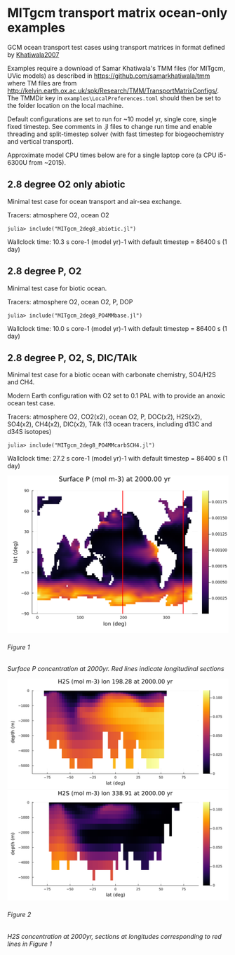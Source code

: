 # MITgcm transport matrix ocean-only examples

GCM ocean transport test cases using transport matrices in format defined by [Khatiwala2007](@cite)

Examples require a download of Samar Khatiwala's TMM files (for MITgcm, UVic models) as described in https://github.com/samarkhatiwala/tmm where TM files are from http://kelvin.earth.ox.ac.uk/spk/Research/TMM/TransportMatrixConfigs/. The TMMDir key in `examples\LocalPreferences.toml` should then be set to the folder location on the local machine.

Default configurations are set to run for ~10 model yr, single core, single fixed timestep. See comments in .jl files to change run time and enable threading and split-timestep solver (with fast timestep for biogeochemistry and vertical transport).  

Approximate model CPU times below are for a single laptop core (a CPU i5-6300U from ~2015).

## 2.8 degree O2 only abiotic

Minimal test case for ocean transport and air-sea exchange.

Tracers: atmosphere O2, ocean O2

    julia> include("MITgcm_2deg8_abiotic.jl")

Wallclock time: 10.3 s core-1 (model yr)-1  with default timestep = 86400 s (1 day)

## 2.8 degree P, O2 

Minimal test case for biotic ocean.

Tracers: atmosphere O2, ocean O2, P, DOP

    julia> include("MITgcm_2deg8_PO4MMbase.jl")

Wallclock time: 10.0 s core-1 (model yr)-1  with default timestep = 86400 s (1 day)

## 2.8 degree P, O2, S, DIC/TAlk

Minimal test case for a biotic ocean with carbonate chemistry, SO4/H2S and CH4.

Modern Earth configuration with O2 set to 0.1 PAL with to provide an anoxic ocean test case.

Tracers: atmosphere O2, CO2(x2), ocean O2, P, DOC(x2), H2S(x2), SO4(x2), CH4(x2), DIC(x2), TAlk (13 ocean tracers, including d13C and d34S isotopes)

    julia> include("MITgcm_2deg8_PO4MMcarbSCH4.jl")

Wallclock time: 27.2 s core-1 (model yr)-1  with default timestep = 86400 s (1 day)


![Surface P](images/surface_P_2deg8_PO4MMcarbSCH4_2000yr.svg)
###### Figure 1
*Surface P concentration at 2000yr. Red lines indicate longitudinal sections*


![H2S sections 2](images/H2S_lon1_2deg8_PO4MMcarbSCH4_2000yr.svg) ![H2S sections 1](images/H2S_lon2_2deg8_PO4MMcarbSCH4_2000yr.svg)
###### Figure 2
*H2S concentration at 2000yr, sections at longitudes corresponding to red lines in Figure 1*

